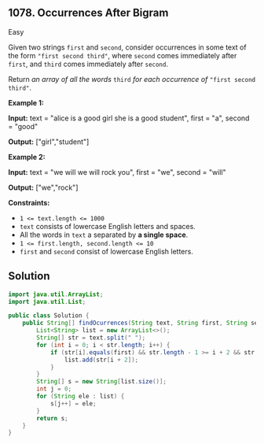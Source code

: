 ## 1078\. Occurrences After Bigram

Easy

Given two strings `first` and `second`, consider occurrences in some text of the form `"first second third"`, where `second` comes immediately after `first`, and `third` comes immediately after `second`.

Return _an array of all the words_ `third` _for each occurrence of_ `"first second third"`.

**Example 1:**

**Input:** text = "alice is a good girl she is a good student", first = "a", second = "good"

**Output:** ["girl","student"]

**Example 2:**

**Input:** text = "we will we will rock you", first = "we", second = "will"

**Output:** ["we","rock"]

**Constraints:**

*   `1 <= text.length <= 1000`
*   `text` consists of lowercase English letters and spaces.
*   All the words in `text` a separated by **a single space**.
*   `1 <= first.length, second.length <= 10`
*   `first` and `second` consist of lowercase English letters.

## Solution

```java
import java.util.ArrayList;
import java.util.List;

public class Solution {
    public String[] findOcurrences(String text, String first, String second) {
        List<String> list = new ArrayList<>();
        String[] str = text.split(" ");
        for (int i = 0; i < str.length; i++) {
            if (str[i].equals(first) && str.length - 1 >= i + 2 && str[i + 1].equals(second)) {
                list.add(str[i + 2]);
            }
        }
        String[] s = new String[list.size()];
        int j = 0;
        for (String ele : list) {
            s[j++] = ele;
        }
        return s;
    }
}
```